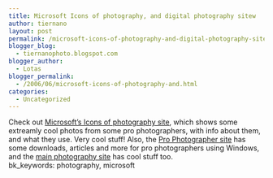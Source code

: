 ```yaml
---
title: Microsoft Icons of photography, and digital photography sitew
author: tiernano
layout: post
permalink: /microsoft-icons-of-photography-and-digital-photography-sitew/
blogger_blog:
  - tiernanophoto.blogspot.com
blogger_author:
  - Lotas
blogger_permalink:
  - /2006/06/microsoft-icons-of-photography-and.html
categories:
  - Uncategorized
---
```

Check out [Microsoft&#8217;s Icons of photography site][1], which shows some extreamly cool photos from some pro photographers, with info about them, and what they use. Very cool stuff! Also, the [Pro Photographer site][2] has some downloads, articles and more for pro photographers using Windows, and the [main photography site][3] has cool stuff too.  
bk_keywords: photography, microsoft

 [1]: http://www.microsoft.com/windowsxp/using/digitalphotography/prophoto/icons/default.mspx
 [2]: http://www.microsoft.com/windowsxp/using/digitalphotography/prophoto/default.mspx
 [3]: http://www.microsoft.com/windowsxp/using/digitalphotography/default.mspx